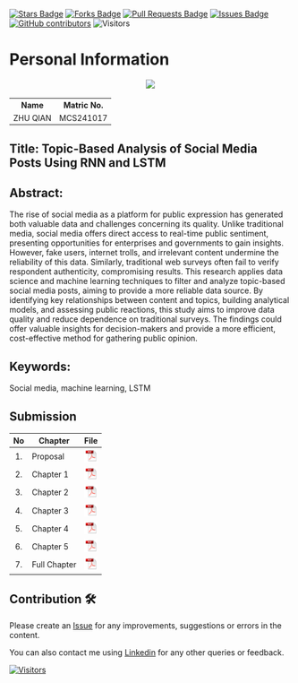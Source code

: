 <a href="https://github.com/drshahizan/research-design/stargazers"><img src="https://img.shields.io/github/stars/drshahizan/research-design" alt="Stars Badge"/></a>
<a href="https://github.com/drshahizan/research-design/network/members"><img src="https://img.shields.io/github/forks/drshahizan/research-design" alt="Forks Badge"/></a>
<a href="https://github.com/drshahizan/research-design/pulls"><img src="https://img.shields.io/github/issues-pr/drshahizan/research-design" alt="Pull Requests Badge"/></a>
<a href="https://github.com/drshahizan/research-design"><img src="https://img.shields.io/github/issues/drshahizan/research-design" alt="Issues Badge"/></a>
<a href="https://github.com/drshahizan/research-design/graphs/contributors"><img alt="GitHub contributors" src="https://img.shields.io/github/contributors/drshahizan/research-design?color=2b9348"></a>
![Visitors](https://api.visitorbadge.io/api/visitors?path=https%3A%2F%2Fgithub.com%2Fdrshahizan%2BDM&labelColor=%23d9e3f0&countColor=%23697689&style=flat)


# Personal Information

<p align="center">
  <img height="200px" src="https://github.com/drshahizan/research-design/blob/main/proposal/proposal24251/zhuqian/images/Passport_Photo.jpg" />
</p>

<table align="center">
  <tr>
    <th>Name</th>
    <th>Matric No.</th>
  </tr>
  <tr>
    <td>ZHU QIAN</td>
    <td>MCS241017</td>
  </tr>

</table>

## Title: Topic-Based Analysis of Social Media Posts Using RNN and LSTM

## Abstract:
The rise of social media as a platform for public expression has generated both valuable data and challenges concerning its quality. Unlike traditional media, social media offers direct access to real-time public sentiment, presenting opportunities for enterprises and governments to gain insights. However, fake users, internet trolls, and irrelevant content undermine the reliability of this data. Similarly, traditional web surveys often fail to verify respondent authenticity, compromising results. This research applies data science and machine learning techniques to filter and analyze topic-based social media posts, aiming to provide a more reliable data source. By identifying key relationships between content and topics, building analytical models, and assessing public reactions, this study aims to improve data quality and reduce dependence on traditional surveys. The findings could offer valuable insights for decision-makers and provide a more efficient, cost-effective method for gathering public opinion. 

## Keywords: 
Social media, machine learning, LSTM

## Submission

| No  | Chapter     |                                                 File |
| :-: | ---------- | :---------------------------------------------------------------------------------------------------: |
|  1.  | Proposal | <a href="Proposal/Proposal.pdf"><img src="../../../images/pdf.svg" width="24px" height="24px"></a> |
|  2.  | Chapter 1 | <a href="Chapter 1/Chapter1_ZhuQian.pdf"><img src="../../../images/pdf.svg" width="24px" height="24px"></a> |
|  3.  | Chapter 2 | <a href="Chapter 2/Chapter2_ZhuQian.pdf"><img src="../../../images/pdf.svg" width="24px" height="24px"></a> |
|  4.  | Chapter 3 | <a href="Chapter 3/Chapter3_ZhuQian.pdf"><img src="../../../images/pdf.svg" width="24px" height="24px"></a> |
|  5.  | Chapter 4 | <a href="Chapter 4/Chapter4_ZhuQian.pdf"><img src="../../../images/pdf.svg" width="24px" height="24px"></a> |
|  6.  | Chapter 5 | <a href="Chapter 5/Chapter5_ZhuQian.pdf"><img src="../../../images/pdf.svg" width="24px" height="24px"></a> |
|  7.  | Full Chapter | <a href="Full Chapter/Thesis_ZhuQian.pdf"><img src="../../../images/pdf.svg" width="24px" height="24px"></a> |


## Contribution 🛠️

Please create an [Issue](https://github.com/drshahizan/special-topic-data-engineering/issues) for any improvements, suggestions or errors in the content.

You can also contact me using [Linkedin](https://www.linkedin.com/in/drshahizan/) for any other queries or feedback.

[![Visitors](https://api.visitorbadge.io/api/visitors?path=https%3A%2F%2Fgithub.com%2Fdrshahizan&labelColor=%23697689&countColor=%23555555&style=plastic)](https://visitorbadge.io/status?path=https%3A%2F%2Fgithub.com%2Fdrshahizan)
